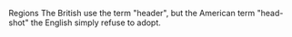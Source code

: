 <ion-card>  <ion-card-header>    Regions  </ion-card-header>  <ion-card-content>    The British use the term "header", but the American term "head-shot" the English simply refuse to adopt.  </ion-card-content></ion-card>
